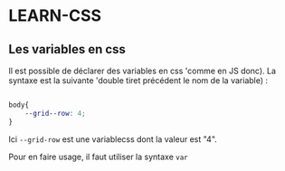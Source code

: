 # LEARN-CSS

## Les variables en css
Il est possible de déclarer des variables en css 'comme en JS donc).
La syntaxe est la suivante 'double tiret précédent le nom de la variable) :
```css

body{
    --grid--row: 4;  
}
```
Ici `--grid-row` est une variablecss dont la valeur est "4".

Pour en faire usage, il faut utiliser la syntaxe `var`